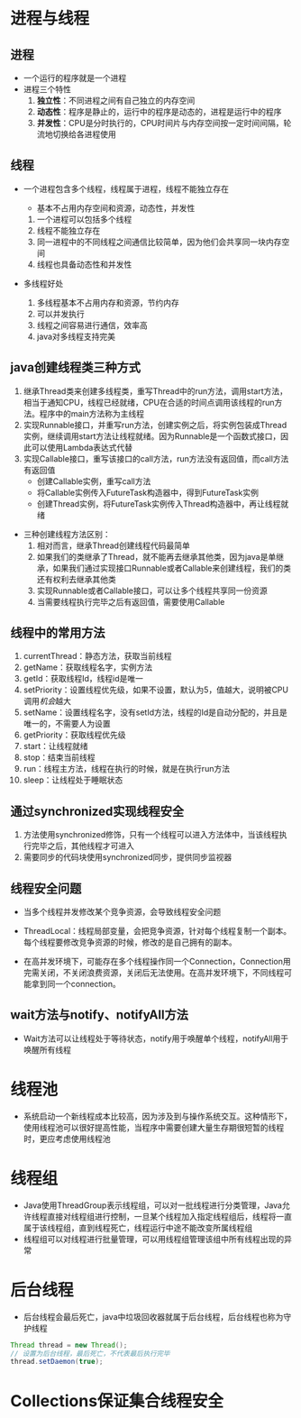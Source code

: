 # 进程与线程
## 进程
- 一个运行的程序就是一个进程
- 进程三个特性
    1. **独立性**：不同进程之间有自己独立的内存空间
    2. **动态性**：程序是静止的，运行中的程序是动态的，进程是运行中的程序
    3. **并发性**：CPU是分时执行的，CPU时间片与内存空间按一定时间间隔，轮流地切换给各进程使用 
## 线程
- 一个进程包含多个线程，线程属于进程，线程不能独立存在
    - 基本不占用内存空间和资源，动态性，并发性
    1. 一个进程可以包括多个线程
    2. 线程不能独立存在
    3. 同一进程中的不同线程之间通信比较简单，因为他们会共享同一块内存空间
    4. 线程也具备动态性和并发性

- 多线程好处
    1. 多线程基本不占用内存和资源，节约内存
    2. 可以并发执行
    3. 线程之间容易进行通信，效率高
    4. java对多线程支持完美

## java创建线程类三种方式
1. 继承Thread类来创建多线程类，重写Thread中的run方法，调用start方法，相当于通知CPU，线程已经就绪，CPU在合适的时间点调用该线程的run方法。程序中的main方法称为主线程
2. 实现Runnable接口，并重写run方法，创建实例之后，将实例包装成Thread实例，继续调用start方法让线程就绪。因为Runnable是一个函数式接口，因此可以使用Lambda表达式代替
3. 实现Callable接口，重写该接口的call方法，run方法没有返回值，而call方法有返回值
    - 创建Callable实例，重写call方法
    - 将Callable实例传入FutureTask构造器中，得到FutureTask实例
    - 创建Thread实例，将FutureTask实例传入Thread构造器中，再让线程就绪

- 三种创建线程方法区别：
    1. 相对而言，继承Thread创建线程代码最简单
    2. 如果我们的类继承了Thread，就不能再去继承其他类，因为java是单继承，如果我们通过实现接口Runnable或者Callable来创建线程，我们的类还有权利去继承其他类
    3. 实现Runnable或者Callable接口，可以让多个线程共享同一份资源
    4. 当需要线程执行完毕之后有返回值，需要使用Callable

## 线程中的常用方法
1. currentThread：静态方法，获取当前线程
2. getName：获取线程名字，实例方法
3. getId：获取线程Id，线程id是唯一
4. setPriority：设置线程优先级，如果不设置，默认为5，值越大，说明被CPU调用*机会*越大
5. setName：设置线程名字，没有setId方法，线程的Id是自动分配的，并且是唯一的，不需要人为设置
6. getPriority：获取线程优先级
7. start：让线程就绪
8. stop：结束当前线程
9. run：线程主方法，线程在执行的时候，就是在执行run方法
10. sleep：让线程处于睡眠状态 

## 通过synchronized实现线程安全
1. 方法使用synchronized修饰，只有一个线程可以进入方法体中，当该线程执行完毕之后，其他线程才可进入
2. 需要同步的代码块使用synchronized同步，提供同步监视器

## 线程安全问题
- 当多个线程并发修改某个竞争资源，会导致线程安全问题
- ThreadLocal：线程局部变量，会把竞争资源，针对每个线程复制一个副本。每个线程要修改竞争资源的时候，修改的是自己拥有的副本。

- 在高并发环境下，可能存在多个线程操作同一个Connection，Connection用完需关闭，不关闭浪费资源，关闭后无法使用。在高并发环境下，不同线程可能拿到同一个connection。

## wait方法与notify、notifyAll方法
- Wait方法可以让线程处于等待状态，notify用于唤醒单个线程，notifyAll用于唤醒所有线程

# 线程池
- 系统启动一个新线程成本比较高，因为涉及到与操作系统交互。这种情形下，使用线程池可以很好提高性能，当程序中需要创建大量生存期很短暂的线程时，更应考虑使用线程池

# 线程组
- Java使用ThreadGroup表示线程组，可以对一批线程进行分类管理，Java允许线程直接对线程组进行控制，一旦某个线程加入指定线程组后，线程将一直属于该线程组，直到线程死亡，线程运行中途不能改变所属线程组
- 线程组可以对线程进行批量管理，可以用线程组管理该组中所有线程出现的异常

# 后台线程
- 后台线程会最后死亡，java中垃圾回收器就属于后台线程，后台线程也称为守护线程
```java
Thread thread = new Thread();
// 设置为后台线程，最后死亡，不代表最后执行完毕
thread.setDaemon(true);
```

# Collections保证集合线程安全

